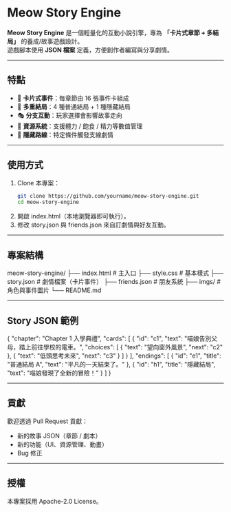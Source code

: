 # Meow Story Engine

**Meow Story Engine** 是一個輕量化的互動小說引擎，專為 **「卡片式章節 + 多結局」** 的養成/故事遊戲設計。  
遊戲腳本使用 **JSON 檔案** 定義，方便創作者編寫與分享劇情。

---

## 特點

- 📖 **卡片式事件**：每章節由 16 張事件卡組成  
- 🔀 **多重結局**：4 種普通結局 + 1 種隱藏結局  
- 🎭 **分支互動**：玩家選擇會影響故事走向  
- 🎒 **資源系統**：支援體力 / 飽食 / 精力等數值管理  
- 🌟 **隱藏路線**：特定條件觸發支線劇情  

---

## 使用方式

1. Clone 本專案：
   ```bash
   git clone https://github.com/yourname/meow-story-engine.git
   cd meow-story-engine
2. 開啟 index.html（本地瀏覽器即可執行）。
3. 修改 story.json 與 friends.json 來自訂劇情與好友互動。

---

## 專案結構

meow-story-engine/
├── index.html        # 主入口
├── style.css         # 基本樣式
├── story.json        # 劇情檔案（卡片事件）
├── friends.json      # 朋友系統
├── imgs/             # 角色與事件圖片
└── README.md

---

## Story JSON 範例

{
  "chapter": "Chapter 1 入學典禮",
  "cards": [
    {
      "id": "c1",
      "text": "喵娘告別父母，踏上前往學校的電車。",
      "choices": [
        { "text": "望向窗外風景", "next": "c2" },
        { "text": "低頭思考未來", "next": "c3" }
      ]
    }
  ],
  "endings": [
    { "id": "e1", "title": "普通結局 A", "text": "平凡的一天結束了。" },
    { "id": "h1", "title": "隱藏結局", "text": "喵娘發現了全新的冒險！" }
  ]
}

---

## 貢獻

歡迎透過 Pull Request 貢獻：
- 新的故事 JSON（章節 / 劇本）
- 新的功能（UI、資源管理、動畫）
- Bug 修正

---

## 授權

本專案採用 Apache-2.0 License。
